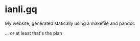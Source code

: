 # ianli.gq
My website, generated statically using a makefile and pandoc

... or at least that's the plan
